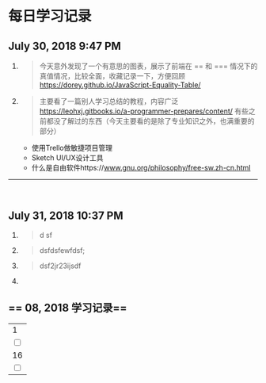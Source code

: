# 每日学习记录



July 30, 2018 9:47 PM
---
1. >今天意外发现了一个有意思的图表，展示了前端在 \== 和 \=== 情况下的真值情况，比较全面，收藏记录一下，方便回顾
	https://dorey.github.io/JavaScript-Equality-Table/
2. >主要看了一篇别人学习总结的教程，内容广泛
	https://leohxj.gitbooks.io/a-programmer-prepares/content/
    有些之前都没了解过的东西（今天主要看的是除了专业知识之外，也满重要的部分）
    + 使用Trello做敏捷项目管理
	+ Sketch UI/UX设计工具
	+ 什么是自由软件https://www.gnu.org/philosophy/free-sw.zh-cn.html

___

<br>


July 31, 2018 10:37 PM
---

1. >d sf
2. > dsfdsfewfdsf;
3. > dsf2jr23ijsdf 
4. 





## == 08, 2018 学习记录==
| |
|-------------------------------------------------------------------|
| 1 | 2 |3 | 4 | 5 | 6 | 7 | 8 | 9 | 10 |11 | 12 | 13 | 14 | 15 |   |
| <input type='checkbox'>| <input type='checkbox'>| <input type='checkbox'>|<input type='checkbox'>| <input type='checkbox'>| <input type='checkbox'>| <input type='checkbox'>| <input type='checkbox'> | <input type='checkbox'>| <input type='checkbox'> |<input type='checkbox'>|<input type='checkbox'>|<input type='checkbox'>|<input type='checkbox'>|<input type='checkbox'>|<input type='checkbox'>|
|16 | 17|18|19| 20|21 | 22| 23 | 24|25  | 26| 27 | 28 | 29 | 30 | 31|
| <input type='checkbox'>| <input type='checkbox'>| <input type='checkbox'>|<input type='checkbox'>| <input type='checkbox'>| <input type='checkbox'>| <input type='checkbox'>| <input type='checkbox'> | <input type='checkbox'>| <input type='checkbox'> |<input type='checkbox'>|<input type='checkbox'>|<input type='checkbox'>|<input type='checkbox'>|<input type='checkbox'>|<input type='checkbox'>|


